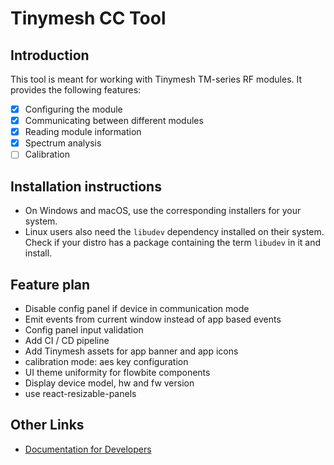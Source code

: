 # Tinymesh CC Tool

## Introduction

This tool is meant for working with Tinymesh TM-series RF modules. It provides the following features:

- [x] Configuring the module
- [x] Communicating between different modules
- [x] Reading module information
- [x] Spectrum analysis
- [ ] Calibration

## Installation instructions

- On Windows and macOS, use the corresponding installers for your system.
- Linux users also need the `libudev` dependency installed on their system. Check if your distro has a package containing the term `libudev` in it and install.

## Feature plan

- Disable config panel if device in communication mode
- Emit events from current window instead of app based events
- Config panel input validation
- Add CI / CD pipeline
- Add Tinymesh assets for app banner and app icons
- calibration mode: aes key configuration
- UI theme uniformity for flowbite components
- Display device model, hw and fw version
- use react-resizable-panels

## Other Links

- [Documentation for Developers](./CONTRIBUTING.md)

